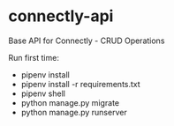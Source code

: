 # connectly-api
 Base API for Connectly - CRUD Operations

Run first time:
 - pipenv install
 - pipenv install -r requirements.txt
 - pipenv shell
 - python manage.py migrate
 - python manage.py runserver